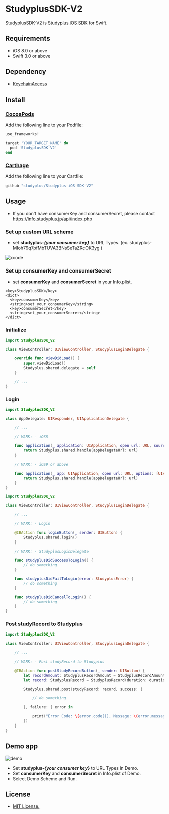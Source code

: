 StudyplusSDK-V2
=======

StudyplusSDK-V2 is [Studyplus iOS SDK](https://github.com/studyplus/Studyplus-iOS-SDK) for Swift.

## Requirements

 * iOS 8.0 or above
 * Swift 3.0 or above

## Dependency
 * [KeychainAccess](https://github.com/kishikawakatsumi/KeychainAccess)

## Install

### [CocoaPods](https://cocoapods.org/)
Add the following line to your Podfile:
```ruby
use_frameworks!

target 'YOUR_TARGET_NAME' do
  pod 'StudyplusSDK-V2'
end
```

### [Carthage](https://github.com/Carthage/Carthage)
Add the following line to your Cartfile:
```swift
github "studyplus/Studyplus-iOS-SDK-V2"
```

## Usage

- If you don't have consumerKey and consumerSecret, please contact https://info.studyplus.jp/api/index.php

### Set up custom URL scheme

- set __studyplus-*{your consumer key}*__ to URL Types. (ex. studyplus-MIoh79q7pfMbTUVA3BNsSeTaZRcOK3yg )

![xcode](https://github.com/studyplus/Studyplus-iOS-SDK-V2/blob/master/docs/set_url_scheme.png)

### Set up consumerKey and consumerSecret

- set __consumerKey__ and __consumerSecret__ in your Info.plist.

```plist
<key>StudyplusSDK</key>
<dict>
  <key>consumerKey</key>
  <string>set_your_consumerKey</string>
  <key>consumerSecret</key>
  <string>set_your_consumerSecret</string>
</dict>
```

### Initialize

```Swift
import StudyplusSDK_V2

class ViewController: UIViewController, StudyplusLoginDelegate {

    override func viewDidLoad() {
        super.viewDidLoad()
        Studyplus.shared.delegate = self
    }

    // ...
}
```

### Login
```Swift
import StudyplusSDK_V2

class AppDelegate: UIResponder, UIApplicationDelegate {

    // ...

    // MARK: - iOS8

    func application(_ application: UIApplication, open url: URL, sourceApplication: String?, annotation: Any) -> Bool {
        return Studyplus.shared.handle(appDelegateUrl: url)
    }

    // MARK: - iOS9 or above

    func application(_ app: UIApplication, open url: URL, options: [UIApplicationOpenURLOptionsKey : Any] = [:]) -> Bool {
        return Studyplus.shared.handle(appDelegateUrl: url)
    }
}
```

```Swift
import StudyplusSDK_V2

class ViewController: UIViewController, StudyplusLoginDelegate {

    // ...

    // MARK: - Login

    @IBAction func loginButton(_ sender: UIButton) {
        Studyplus.shared.login()
    }

    // MARK: - StudyplusLoginDelegate

    func studyplusDidSuccessToLogin() {
        // do something
    }

    func studyplusDidFailToLogin(error: StudyplusError) {
        // do something
    }

    func studyplusDidCancelToLogin() {
        // do something
    }
}
```

### Post studyRecord to Studyplus

```Swift
import StudyplusSDK_V2

class ViewController: UIViewController, StudyplusLoginDelegate {

    // ...

    // MARK: - Post studyRecord to Studyplus

    @IBAction func postStudyRecordButton(_ sender: UIButton) {
        let recordAmount: StudyplusRecordAmount = StudyplusRecordAmount(amount: 10)
        let record: StudyplusRecord = StudyplusRecord(duration: duration, recordedAt: Date(), amount: recordAmount, comment: "Today, I studied like anything.")

        Studyplus.shared.post(studyRecord: record, success: {

            // do something

        }, failure: { error in

            print("Error Code: \(error.code()), Message: \(error.message())")
        })
    }
}
```

## Demo app

![demo](https://github.com/studyplus/Studyplus-iOS-SDK-V2/blob/master/docs/demoapp_v2.jpg)

- Set __studyplus-*{your consumer key}*__ to URL Types in Demo.
- Set __consumerKey__ and __consumerSecret__ in Info.plist of Demo.
- Select Demo Scheme and Run.

## License

- [MIT License.](http://opensource.org/licenses/mit-license.php)
